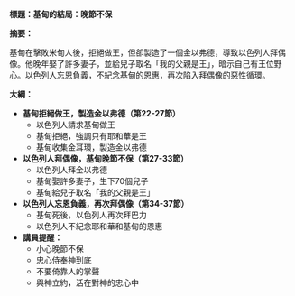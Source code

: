**標題：基甸的結局：晚節不保**

**摘要：**

基甸在擊敗米甸人後，拒絕做王，但卻製造了一個金以弗德，導致以色列人拜偶像。他晚年娶了許多妻子，並給兒子取名「我的父親是王」，暗示自己有王位野心。以色列人忘恩負義，不紀念基甸的恩惠，再次陷入拜偶像的惡性循環。

**大綱：**

* **基甸拒絕做王，製造金以弗德（第22-27節）**
    * 以色列人請求基甸做王
    * 基甸拒絕，強調只有耶和華是王
    * 基甸收集金耳環，製造金以弗德
* **以色列人拜偶像，基甸晚節不保（第27-33節）**
    * 以色列人拜金以弗德
    * 基甸娶許多妻子，生下70個兒子
    * 基甸給兒子取名「我的父親是王」
* **以色列人忘恩負義，再次拜偶像（第34-37節）**
    * 基甸死後，以色列人再次拜巴力
    * 以色列人不紀念耶和華和基甸的恩惠
* **講員提醒：**
    * 小心晚節不保
    * 忠心侍奉神到底
    * 不要倚靠人的掌聲
    * 與神立約，活在對神的忠心中